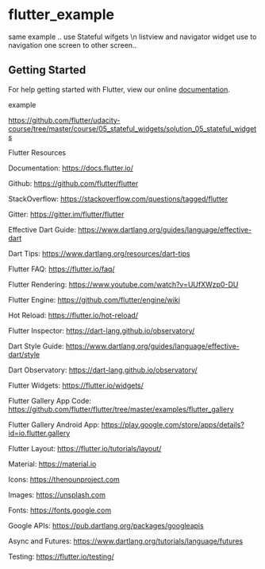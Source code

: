 # flutter_example

same example .. use Stateful wifgets \n
listview and navigator widget use to navigation one screen to other screen..

## Getting Started

For help getting started with Flutter, view our online
[documentation](https://flutter.io/).


example

https://github.com/flutter/udacity-course/tree/master/course/05_stateful_widgets/solution_05_stateful_widgets







Flutter Resources

Documentation:
 https://docs.flutter.io/


Github:
https://github.com/flutter/flutter


StackOverflow:
 https://stackoverflow.com/questions/tagged/flutter


Gitter:
https://gitter.im/flutter/flutter


Effective Dart Guide:
https://www.dartlang.org/guides/language/effective-dart


Dart Tips:
 https://www.dartlang.org/resources/dart-tips


Flutter FAQ:
 https://flutter.io/faq/


Flutter Rendering:
 https://www.youtube.com/watch?v=UUfXWzp0-DU


Flutter Engine:
 https://github.com/flutter/engine/wiki


Hot Reload:
https://flutter.io/hot-reload/


Flutter Inspector:
https://dart-lang.github.io/observatory/


Dart Style Guide:
 https://www.dartlang.org/guides/language/effective-dart/style


Dart Observatory:
https://dart-lang.github.io/observatory/


Flutter Widgets:
https://flutter.io/widgets/


Flutter Gallery App Code:
 https://github.com/flutter/flutter/tree/master/examples/flutter_gallery


Flutter Gallery Android App:
https://play.google.com/store/apps/details?id=io.flutter.gallery


Flutter Layout:
https://flutter.io/tutorials/layout/


Material:
 https://material.io


Icons:
https://thenounproject.com


Images:
 https://unsplash.com


Fonts:
https://fonts.google.com


Google APIs:
https://pub.dartlang.org/packages/googleapis


Async and Futures:
https://www.dartlang.org/tutorials/language/futures


Testing:
https://flutter.io/testing/